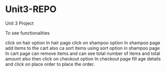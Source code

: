 # Unit3-REPO
Unit 3 Project

To see functionalities

click on hair option 
In hair page click on shampoo option
In shampoo page add items to the cart also ca sort items using sort option in shampoo page
In cart page can remove items and can see total number of items and total amount also then click on checkout option
In checkout page fill age details and click on place order to place the order.
